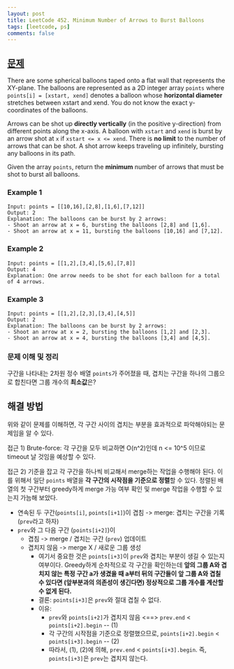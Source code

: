 ```yaml
---
layout: post
title: LeetCode 452. Minimum Number of Arrows to Burst Balloons
tags: [leetcode, ps]
comments: false
---
```


## [문제](https://leetcode.com/problems/minimum-number-of-arrows-to-burst-balloons/)

There are some spherical balloons taped onto a flat wall that represents the XY-plane. The balloons are represented as a 2D integer array `points` where `points[i] = [xstart, xend]` denotes a balloon whose **horizontal diameter** stretches between xstart and xend. You do not know the exact y-coordinates of the balloons.

Arrows can be shot up **directly vertically** (in the positive y-direction) from different points along the x-axis. A balloon with `xstart` and `xend` is burst by an arrow shot at `x` if `xstart <= x <= xend`. There is **no limit** to the number of arrows that can be shot. A shot arrow keeps traveling up infinitely, bursting any balloons in its path.

Given the array `points`, return the **minimum** number of arrows that must be shot to burst all balloons.

### Example 1
```
Input: points = [[10,16],[2,8],[1,6],[7,12]]
Output: 2
Explanation: The balloons can be burst by 2 arrows:
- Shoot an arrow at x = 6, bursting the balloons [2,8] and [1,6].
- Shoot an arrow at x = 11, bursting the balloons [10,16] and [7,12].
```

### Example 2
```
Input: points = [[1,2],[3,4],[5,6],[7,8]]
Output: 4
Explanation: One arrow needs to be shot for each balloon for a total of 4 arrows.
```

### Example 3
```
Input: points = [[1,2],[2,3],[3,4],[4,5]]
Output: 2
Explanation: The balloons can be burst by 2 arrows:
- Shoot an arrow at x = 2, bursting the balloons [1,2] and [2,3].
- Shoot an arrow at x = 4, bursting the balloons [3,4] and [4,5].
```

### 문제 이해 및 정리
구간을 나타내는 2차원 정수 배열 `points`가 주어졌을 때, 겹치는 구간을 하나의 그룹으로 합친다면 그룹 개수의 **최소값**은?

## 해결 방법
위와 같이 문제를 이해하면, 각 구간 사이의 겹치는 부분을 효과적으로 파악해야되는 문제임을 알 수 있다. 

접근 1) Brute-force: 각 구간을 모두 비교하면 O(n^2)인데 n <= 10^5 이므로 timeout 날 것임을 예상할 수 있다. 

접근 2) 기준을 잡고 각 구간을 하나씩 비교해서 merge하는 작업을 수행해야 된다. 
이를 위해서 일단 `points` 배열을 **각 구간의 시작점을 기준으로 정렬**할 수 있다. 
정렬된 배열의 첫 구간부터 greedy하게 merge 가능 여부 확인 및 merge 작업을 수행할 수 있는지 가늠해 보았다. 
- 연속된 두 구간(`points[i]`, `points[i+1]`)이 겹침 -> merge: 겹치는 구간을 기록 (`prev`라고 하자)
- `prev`와 그 다음 구간 (`points[i+2]`)이 
  - 겹침 -> merge / 겹치는 구간 (`prev`) 업데이트
  - 겹치지 않음 -> merge X / 새로운 그룹 생성
    - 여기서 중요한 것은 `points[i+3]`이 `prev`와 겹치는 부분이 생길 수 있는지 여부이다. Greedy하게 순차적으로 각 구간을 확인하는데 **앞의 그룹 A와 겹치지 않는 특정 구간 a가 생겼을 때 a부터 뒤의 구간들이 앞 그룹 A와 겹칠 수 있다면 (앞부분과의 의존성이 생긴다면) 정상적으로 그룹 개수를 계산할 수 없게 된다.**  
    - 결론: `points[i+3]`은 `prev`와 절대 겹칠 수 없다. 
    - 이유: 
      - `prev`와 `points[i+2]`가 겹치지 않음 <==> `prev.end` < `points[i+2].begin` -- (1)
      - 각 구간의 시작점을 기준으로 정렬했으므로, `points[i+2].begin` < `points[i+3].begin` -- (2)
      - 따라서, (1), (2)에 의해, `prev.end` < `points[i+3].begin`. 즉, `points[i+3]`은 `prev`는 겹치지 않는다. 
